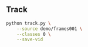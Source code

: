 
## Track
```bash
python track.py \
    --source demo/frames001 \
    --classes 0 \
    --save-vid
```